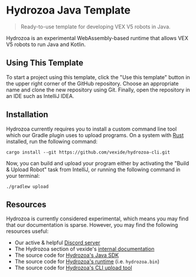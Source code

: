 # Hydrozoa Java Template

> Ready-to-use template for developing VEX V5 robots in Java.

Hydrozoa is an experimental WebAssembly-based runtime that allows VEX V5 robots to run Java and Kotlin.

## Using This Template

To start a project using this template, click the "Use this template" button in the upper right corner of the GitHub repository. Choose an appropriate name and clone the new repository using Git. Finally, open the repository in an IDE such as IntelliJ IDEA.

## Installation

Hydrozoa currently requires you to install a custom command line tool which our Gradle plugin uses to upload programs. On a system with [Rust](https://rustup.rs/) installed, run the following command:

```shell
cargo install --git https://github.com/vexide/hydrozoa-cli.git
```

Now, you can build and upload your program either by activating the "Build & Upload Robot" task from IntelliJ, or running the following command in your terminal:

```shell
./gradlew upload
```

## Resources

Hydrozoa is currently considered experimental, which means you may find that our documentation is sparse. However, you may find the following resources useful:

- Our active & helpful [Discord server](https://discord.gg/ac5x5EUJS8)
- The Hydrozoa section of vexide's [internal documentation](https://internals.vexide.dev/hydrozoa/)
- The source code for [Hydrozoa's Java SDK](https://github.com/vexide/Hydrozoa-Java)
- The source code for [Hydrozoa's runtime](https://github.com/vexide/hydrozoa) (i.e. `hydrozoa.bin`)
- The source code for [Hydrozoa's CLI upload tool](https://github.com/vexide/hydrozoa-cli)
